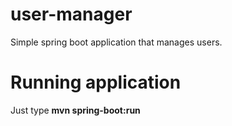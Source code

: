 # user-manager

Simple spring boot application that manages users.

# Running application

Just type **mvn spring-boot:run** 
